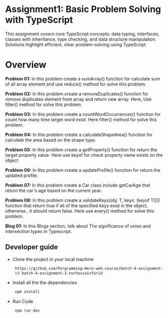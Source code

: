 # Assignment1: Basic Problem Solving with TypeScript

This assignment covers core TypeScript concepts: data typing, interfaces, classes with inheritance, type checking, and data structure manipulation. Solutions highlight efficient, clear problem-solving using TypeScript


# Overview

 **Problem 01:** In this problem create a sumArray() function for calculate sum of all array element and use reduce() method for solve this problem.

 **Problem 02:** In this problem create a removeDuplicates() function for remove duplicates element from array and return new array. Here, Use filter() method for solve this problem.

**Problem 03:** In this problem create a countWordOccurrences() function for count how many time target word exist. Here filter() method for solve this problem.

**Problem 04:** In this problem create a calculateShapeArea() function for calculate the area based on the shape type.

**Problem 05:** In this problem create a getProperty() function for return the target property value. Here use keyof for check property name exists on the object

**Problem 06:** In this problem create a updateProfile() function for return the updated profile.

**Problem 07:** In this problem create a Car class include getCarAge that return the car's age based on the current year. 

**Problem 08:** In this problem create a validateKeys(obj: T, keys: (keyof T)[]) function that return true if all of the specified keys exist in the object, otherwise , it should return false. Here use every() method for solve this problem.

**Blog 01:** In this Blogs section, talk about The significance of union and intersection types in Typescript.

## Developer guide

* Clone the project in your local machine
    ```bash
     https://github.com/Porgramming-Hero-web-course/batch-4-assignment-1-nurhossainfarid.git
     cd batch-4-assignment-1-nurhossainfarid
    ```
* Install all the the dependencies 
    ```bash
     npm install
    ```
* Run Code 
    ```bash
     npm run dev
    ```
    